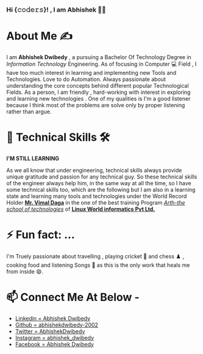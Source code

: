### Hi {𝚌𝚘𝚍𝚎𝚛𝚜}! , I am Abhishek 👨‍🎓 


# About Me ✍
I am **Abhishek Dwibedy** , a pursuing a Bachelor Of Technology Degree in *Information Technology* Engineering. As of focusing in Computer 💻 Field  , I have too much interest in learning and implementing new Tools and Technologies. Love to do Automation. Always passionate about understanding the core concepts behind different popular Technological Fields. As a person, I am friendly , hard-working with interest in exploring and learning new technologies . One of my qualities is I'm a good listener because I think most of the problems are solve only by proper listening rather than argue.
# 🌱 Technical Skills 🛠
**I'M STILL LEARNING**  

As we all know that under engineering, technical skills always provide unique gratitude and passion for any technical guy. So these technical skills of the engineer always help him, in the same way at all the time, so I have some technical skills too, which are the following but I am also in a learning state and learning many tools and technologies under the World Record Holder [**Mr. Vimal Daga**](https://www.linkedin.com/in/vimaldaga/) in the one of the best training Program [*Arth-the school of technologies*](https://www.linkedin.com/company/rightarth/) of [**Linux World informatics Pvt Ltd.**](https://www.linkedin.com/company/linuxworld-informatics-pvt-ltd/mycompany/)


# ⚡ Fun fact: ...
I'm Truely passionate about travelling , playing cricket 🏏 and chess ♟️ , cooking food and listening Songs 🎵 as this is the only work that heals me from inside 😄.

 # 📫 Connect Me At Below - 
 - [Linkedin = Abhishek Dwibedy](https://www.linkedin.com/in/abhishekdwibedy/)  
 - [Github = abhishekdwibedy-2002](https://github.com/abhishekdwibedy-2002) 
 - [Twitter = AbhishekDwibedy](https://twitter.com/AbhishekDwibedy)               
 - [Instagram = abhishek_dwibedy](https://www.instagram.com/abhishek_dwibedy/) 
 - [Facebook = Abhishek Dwibedy](https://www.facebook.com/AbhishekDwibedy.2002)

